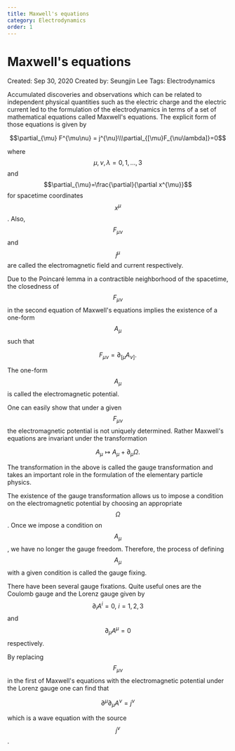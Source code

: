 ```yaml
---
title: Maxwell's equations 
category: Electrodynamics
order: 1
---
```



# Maxwell's equations

Created: Sep 30, 2020
Created by: Seungjin Lee
Tags: Electrodynamics

Accumulated discoveries and observations which can be related to independent physical quantities such as the electric charge and the electric current led to the formulation of the electrodynamics in terms of a set of mathematical equations called Maxwell's equations. The explicit form of those equations is given by

$$\partial_{\mu} F^{\mu\nu} = j^{\nu}\\\partial_{[\mu}F_{\nu\lambda]}=0$$

where $$\mu,\nu,\lambda = 0, 1, \dots, 3$$ and $$\partial_{\mu}=\frac{\partial}{\partial x^{\mu}}$$ for spacetime coordinates $$x^{\mu}$$. Also, $$F_{\mu\nu}$$ and $$j^{\mu}$$ are called the electromagnetic field and current respectively.

Due to the Poincaré lemma in a contractible neighborhood of the spacetime, the closedness of $$F_{\mu\nu}$$ in the second equation of Maxwell's equations implies the existence of a one-form $$A_{\mu}$$ such that

$$F_{\mu\nu}=\partial_{[\mu}A_{\nu]}.$$

The one-form $$A_{\mu}$$ is called the electromagnetic potential. 

One can easily show that under a given $$F_{\mu\nu}$$ the electromagnetic potential is not uniquely determined. Rather Maxwell's equations are invariant under the transformation

$$A_{\mu} \mapsto A_{\mu} + \partial_{\mu} \Omega.$$

The transformation in the above is called the gauge transformation and takes an important role in the formulation of the elementary particle physics.

The existence of the gauge transformation allows us to impose a condition on the electromagnetic potential by choosing an appropriate $$\Omega$$. Once we impose a condition on $$A_{\mu}$$, we have no longer the gauge freedom. Therefore, the process of defining $$A_{\mu}$$ with a given condition is called the gauge fixing. 

There have been several gauge fixations. Quite useful ones are the Coulomb gauge and the Lorenz gauge given by $$\partial_{i} A^{i} = 0,\ i = 1, 2, 3$$ and $$\partial_{\mu} A^{\mu}=0$$ respectively.

By replacing $$F_{\mu\nu}$$ in the first of Maxwell's equations with the electromagnetic potential under the Lorenz gauge one can find that

$$\partial^{\mu}\partial_{\mu}  A^{\nu} = j^{\nu}$$

which is a wave equation with the source $$j^{\nu}$$.